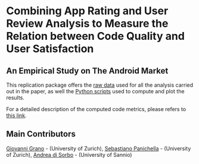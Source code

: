 # Combining App Rating and User Review Analysis to Measure the Relation between Code Quality and User Satisfaction
## An Empirical Study on The Android Market

This replication package offers the [raw data][raw] used for all the analysis carried out in the paper, as well the [Python scripts][python] used to compute and plot the results.

For a detailed description of the computed code metrics, please refers to [this link](https://github.com/sealuzh/user_quality/wiki/Code-Quality-Metrics).

## Main Contributors

[Giovanni Grano](https://github.com/giograno) - (University of Zurich), [Sebastiano Panichella](https://github.com/panichella) - (University of Zurich), [Andrea di Sorbo](https://github.com/adisorbo) - (University of Sannio)

[python]: https://github.com/giograno/replication/tree/master/script_analysis
[raw]: https://github.com/giograno/replication/tree/master/csv
